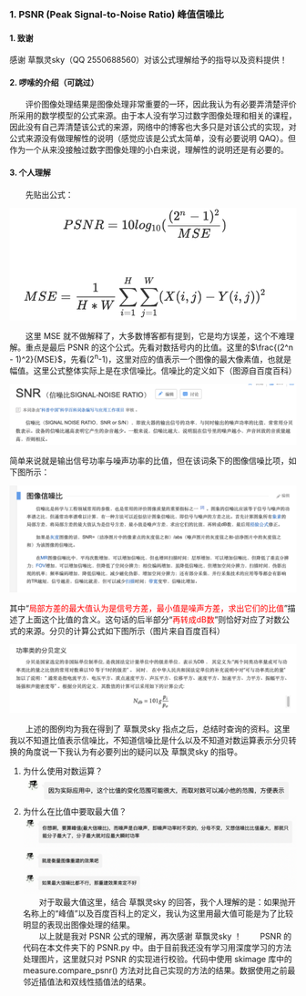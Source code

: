 ### 1. PSNR (Peak Signal-to-Noise Ratio) 峰值信噪比
#### 1. 致谢
感谢 草飘灵sky（QQ 2550688560）对该公式理解给予的指导以及资料提供！
#### 2. 啰嗦的介绍（可跳过）
&emsp;&emsp;评价图像处理结果是图像处理非常重要的一环，因此我认为有必要弄清楚评价所采用的数学模型的公式来源。由于本人没有学习过数字图像处理和相关的课程，因此没有自己弄清楚该公式的来源，网络中的博客也大多只是对该公式的实现，对公式来源没有做理解性的说明（感觉应该是公式太简单，没有必要说明 QAQ）。但作为一个从来没接触过数字图像处理的小白来说，理解性的说明还是有必要的。
#### 3. 个人理解
&emsp;&emsp;先贴出公式：

![formula](formula.png)

&emsp;&emsp;这里 MSE 就不做解释了，大多数博客都有提到，它是均方误差，这个不难理解。重点是最后 PSNR 的这个公式。先看对数括号内的比值。这里的$\frac{(2^n - 1)^2}{MSE}$，先看(2<sup>n</sup>-1)，这里对应的值表示一个图像的最大像素值，也就是幅值。这里公式整体实际上是在求信噪比。信噪比的定义如下（图源自百度百科）

![reference1](reference1.png)

简单来说就是输出信号功率与噪声功率的比值，但在该词条下的图像信噪比项，如下图所示：

![reference2](reference2.png)

其中“<font color=red>局部方差的最大值认为是信号方差，最小值是噪声方差，求出它们的比值</font>”描述了上面这个比值的含义。这句话的后半部分“<font color=red>再转成dB数</font>”则恰好对应了对数公式的来源。分贝的计算公式如下图所示（图片来自百度百科）

![reference3](reference3.png)

&emsp;&emsp;上述的图例均为我在得到了 草飘灵sky 指点之后，总结时查询的资料。这里我以不知道比值表示信噪比，不知道信噪比是什么以及不知道对数运算表示分贝转换的角度说一下我认为有必要列出的疑问以及 草飘灵sky 的指导。
1. 为什么使用对数运算？
![answer1](answer1.png)
2. 为什么在比值中要取最大值？
![answer2](answer2.png)
![answer3](answer3.png)
&emsp;&emsp;对于取最大值这里，结合 草飘灵sky 的回答，我个人理解的是：如果抛开名称上的“峰值”以及百度百科上的定义，我认为这里用最大值可能是为了比较明显的表现出图像处理的结果。
\
&emsp;&emsp;以上就是我对 PSNR 公式的理解，再次感谢 草飘灵sky ！
&emsp;&emsp;PSNR 的代码在本文件夹下的 PSNR.py 中。由于目前我还没有学习用深度学习的方法处理图片，这里就只对 PSNR 的实现进行校验。代码中使用 skimage 库中的 measure.compare_psnr() 方法对比自己实现的方法的结果。数据使用之前最邻近插值法和双线性插值法的结果。